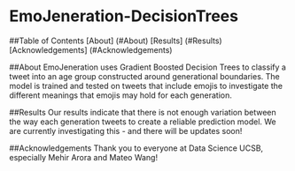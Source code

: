 # EmoJeneration-DecisionTrees

##Table of Contents
[About] (#About)
[Results] (#Results)
[Acknowledgements] (#Acknowledgements)

##About
EmoJeneration uses Gradient Boosted Decision Trees to classify a tweet into an age group constructed around generational boundaries. The model is trained and tested on tweets that include emojis to investigate the different meanings that emojis may hold for each generation. 

##Results
Our results indicate that there is not enough variation between the way each generation tweets to create a reliable prediction model. We are currently investigating this - and there will be updates soon!

##Acknowledgements
Thank you to everyone at Data Science UCSB, especially Mehir Arora and Mateo Wang!
